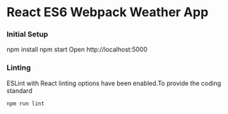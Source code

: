 # React ES6 Webpack Weather App

### Initial Setup


npm install
npm start
Open http://localhost:5000

### Linting

ESLint with React linting options have been enabled.To provide the coding standard

```
npm run lint
```

